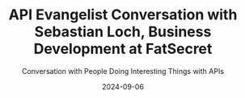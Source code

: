 ---
title: API Evangelist Conversation with Sebastian Loch, Business Development at FatSecret
description: I dove into the challenges of running a highly curated global nutrition data API with Sebastian Loch, Business Development at FatSecret. He talked about his experience of running a modern API operations that has been around for years, but he also shared his challenges in putting artificial intelligence to work as part of their platform, as well as the uncertainty of providing high quality data via API in a world where AI consumes everything.
date: 2024-09-06
youtubeId: 5fgbN1ELR-Y
guestName: Sebastian Loch
guestRole: Business Development
guestCompany: FatSecret
guestIndustry: Nutrition
guestImage: /assets/img/people/sebastian-loch-headshot.jpeg
bio: Sebastian has a passion for building scalable, consumer-facing health applications and products. He loves the ongoing challenges that come with working in a continuously and fast changing environment.
obfuscated: false
summary: Doing the hard work of running a modern API and developing the business relationships you need compete in an AI-driven digital global landscape.
subtitle: Conversation with People Doing Interesting Things with APIs
audio_file: https://kinlane-productions2.s3.amazonaws.com/api-evangelist-conversations/api-evangelist-conversation-2024-09-06-sebastian-loch-fatsecret.wav
audio_length: 83216796
sound_cloud: https://soundcloud.com/kinlane/api-evangelist-conversation-with-sebastian-loch-business-development-at-fatsecret
duration: '0:16:05'
publish_date: "2024-09-06 15:00:00"
url: https://conversations.apievangelist.com/sessions/2024-09-05-sebastian-loch-fatsecret.html
tags:
  - Nutrition
  - Food
  - Diet
  - Weight Loss
  - Artificial Intelligence
  - Business Development
partnerImage: https://kinlane-productions2.s3.amazonaws.com/api-evangelist-partners/bump-banner-728.png
partnerUrl: https://bit.ly/3MEOGa9
partnerTitle: The API doc platform for Tech Writers & Engineers
conversation:

  - question: Who are you?
    answer: Hi Ken. My name's Sebastian.

  - question: What is your role?
    answer: I'm the head of business development here at FatSecret and I look after our platform API business.     

  - question: Why do APIs matter?
    answer: Well, I think APIs are the backbone of modern, modern day IT infrastructure and to build scalable IT infrastructure and solutions, especially when you touch so many lives, like we do in the, in the health space and the nutrition space and weight loss space, I think you need to have robust APIs in order to power. You know, these solutions both on the web and for mobile apps for millions and millions of users every day. 

  - question: What is your biggest challenge with APIs?
    answer: We operate in this niche, very niche market of nutrition data that, that most people are not familiar with. And, you know, our API is embedded in so many modern day health and fitness applications, medical applications that no one knows about. It's fully white labeled. So it's this niche market and it's really difficult to make, you know, a proper business out of it. And it took us. Probably 10 years really to be, to be Frank, um, to, to build a proper, um, API licensing business and at the same time doing it at scale globally. So we operate across 56 countries and we provide verified nutrition data. So scaling this business globally. Finding the right partners and the right customers is probably the biggest challenge.

  - question: What does it mean to operate an API in an AI-driven landscape?
    answer: It's a very good question. Potentially, you know, short term, this is a big threat. So we, we have been curating, verifying and publishing nutrition data for the past, you know, 17 years. We started back in 07. And back in 07, there was no nutrition API out there. You couldn't just tap into an open API and plug, plug it into your, your mobile app or your web app. And. And receive verified nutrition data. And then that led us to doing this ourselves. So we, we built, um, systems and tools and processes to, to curate nutrition data, and then publishing it on our, our website, which then had many, many companies, corporations come up to us and approach us and ask if we can make this data available to them. So we started very young with APIs and fast forwarding, as you said, to the modern day age of AI. Um, there is no potential threat to our API business, whereby You know, um, developers will not use us as a verified source for nutrition, but they will just ping OpenAI or any other LLM really. So short term, it might be, it might be a threat, but at the same time, we know that a lot of LLMs have, have their downfalls. They, they hallucinate. They often don't have good data when it comes to international markets. So for example, if you want to know how much sugar is in a Snickers bar, You know, you can probably ask JetGPT and it might have a decent result. But if you want to ask the same question for a product in Brazil, in Indonesia, in Japan, in Korea, in Germany, in Australia, the results are not that good. So there is still a need, we believe, for proprietary data, um, you know, to be providing you with verified nutrition information. At the same time, we know that AI needs training data. And I think that's the second part of the conversation, whereby. We know AI is already struggling to be provided with reliable, um, and, and really verified training data. And I think that's potentially another, um, another avenue that, that we might embark on in the coming years. 

  - question: Is business development important when it comes to selling to AI applications?
    answer: Yeah, a hundred percent. And that's why we're trying to innovate and build on top of our existing API. Um, Substantially. So we've probably neglected that side of our business for maybe six, seven, eight years, and we focus possibly too much on our consumer side, um, of the business where we run a calorie counting app. It's called fat secret calorie counter by secret has about 130 million downloads. But now we're trying to, to leverage, for example, AI capabilities to build on top of our existing API platform. For example, we want to embed, or we will be embedding image recognition very soon, natural language processing. Um, and many other features that are sort of, they, they were kind of out there in the past, say five, six, 10 years ago, you could use like, yeah, large language models weren't really the thing back then. But machine learning obviously did exist 10 years ago already. So you could build somewhat very basic, um, natural language processing capabilities and very basic image recognition technology. But now. Obviously in the modern day and age and the modern AI world, it's much more easier to build really solid and robust, um, features that help people, you know, look up nutrition information to lock their foods way more easily to reduce friction. Um, and I think that's, that's where the future lies. So we really have to, you know, push ourselves every day and innovate harder and faster than, than what we've done in the past to stay relevant.

  - question: Is artificial intelligence more than training with APIs and access AI with APIs?
    answer: Yeah, a hundred percent. And then we tried to do it ourselves back in the day, say, um, In 2016, we started our own image recognition technology. So we hired our own team to build machine learning capabilities. Um, and that was sort of pre AI or what, what people now perceive as AI and call AI obviously was some extent that, but, um, one time to say all these things that people have built in say 2012, even 2020, it's largely, Irrelevant now, like the modern day LLMs, you know, they've become so good that most things that you build in house, whether you have two people, 10 people, or 20 people working on it, we know that the modern day big tech giants, they have a hundred people, 200 people sitting there doing this with, you know, much greater scale and much greater impact. So, There's so many really robust out of the box solutions now that you can tap into that will make things for the consumer. No, looking at the consumer, it'll make life for the consumers so much easier. And we try and always look back. What's the best possible solution for the use out there. 

  - question: How do you operate your APIs?
    answer: Yeah, i'm not technically myself So i'm not a developer, but obviously I work with developers almost 24 7. Um, So we built a pretty standard rest api in 2010. It was a free and open api Um that people could tap into it obviously authenticates via all of 1. 0 and 2. 0 You And, you know, we hosted with AWS, so, you know, very, very low latency and it's got great coverage all over the world. We, we have a, as I said, a global business, so we have, we have clients, customers, API developers, almost in every country of the world, close to 40, 000 developers now using the API. So it has to be, you know, accessible from anywhere with minimal latency. Um, and then we have, in terms of the API calls, we have, you know, a food lookup, which we call food search, and we have barcode scanning, we have autocomplete search, similar to what, what Google does, where you can autocomplete a query, like when a user say an English speaking user types in B A N A, we know they're looking for a banana. Um, and then that will be made even, you know, even easier with natural language processing and image recognition. But yeah, high level, it's a very standard REST API, um, hosted with AWS. Um, That, that provides all sort of standard of authentication. And then we have what we call three legged OAuth as well. It's a protocol whereby a lot of health and fitness apps in particular use three legged OAuth to, to sync user data back and forth, like Apple, you know, Apple Health, Google Fit does it as well, whereby, um, A user might use a, a mobile application and they, they lock their foods or they keep track of their weight or keep track of their exercise and they can sync that data back into a public repository like Apple Health and Google Fit, or they sync it straight back into another third party app, which is something we, we provide in Power as well.

  - question: How did you learn about APIs as a business stakeholders?
    answer: Yeah, I think you have to. I think you simply have to over time. I know it takes time, especially when you don't have a developer background and you've never completed an IT degree. Um, and I'm very fortunate to have good colleagues who are very technical and who can explain things and can help me understand things. Like, for example, I think I saw that you've been active around Postman as well. Obviously, you're, you're, you're, um, very active on GitHub. And then, I think you have some sort of, um, no background with running Postman libraries as well, and, you know, I embarked on this Postman journey maybe two years ago when, when our CTO helped me set it up and yeah, it's been a, it's been a lifesaver. You know, I can, without being a developer, without being technical, I can use Postman, I can use our API and I use many other APIs for testing. And evaluation purposes are by a postman. So, um, that that's amazing. 

  - question: What keeps you going each day?
    answer: That is a good question. Um, so the majority of our work that we do is in, in nutrition and weight loss. And when you look at the global landscape of what's happened in the last. Few years like, um, the global obesity rate has tripled since 1975 and 60 percent of Americans are now overweight or obese. The, you know, obesity pandemic is, is on the rise and the UN calls it a pandemic. Actually, it's been labeled as a pandemic. So the problem we're facing as a, as a society and as humanity as a whole is. It's unbelievable. And many people haven't even realized how much, um, impact food and nutrition, daily nutrition has on your overall health and wellbeing and the rise of chronic diseases, not just in the U S but globally is out of control. So we, we really try and build effective weight loss tools. That's, that's how we started. I mean, we started back in 07 as a, you know, a social network for dieting. That's what we called it back in 07 when, you know, there was. The days of Facebook when Facebook started and became big. So a long time ago, but we're still here and we try and build effective weight loss tools because we know it's a growing global problem. And again, the rise of obesity and the rise of chronic diseases, you know, largely nutrition related, unfortunately. Almost out of control. So we're really trying to, to have an impact and we're touching the lives of many users already with our, you know, API has just over 700 million API calls every month. And we have, as I mentioned, more than 130 million downloads for our own app. So there's a large global audience that we serve, that we try and help. And, um, at the end of the day, that's our, That's our motivation. 
---